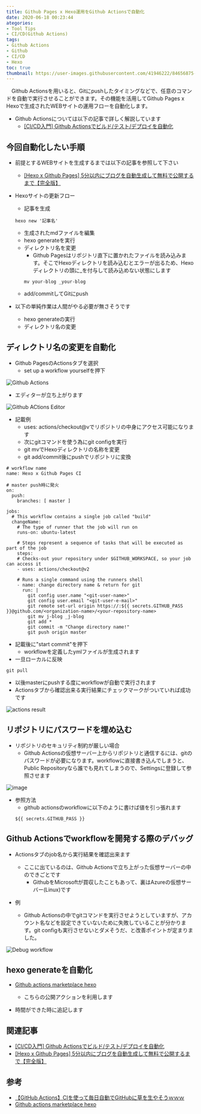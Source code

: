 ```yaml
---
title: Github Pages x Hexo運用をGithub Actionsで自動化
date: 2020-06-18 00:23:44
ategories:
- Tool Tips
- CI/CD(Github Actions)
tags: 
- Github Actions
- Github
- CI/CD
- Hexo
toc: true
thumbnail: https://user-images.githubusercontent.com/41946222/84656875-59f8aa00-af4e-11ea-8cab-1639fd85a51c.png
---
```


　Github Actionsを用いると、Gitにpushしたタイミングなどで、任意のコマンドを自動で実行させることができます。その機能を活用してGithub Pages x Hexoで生成されたWEBサイトの運用フローを自動化します。

- Github Actionsについては以下の記事で詳しく解説しています
    - [[CI/CD入門] Github Actionsでビルド/テスト/デプロイを自動化](/CI-CD入門-Github-Actionsでビルド-テスト-デプロイを自動化/)


## 今回自動化したい手順
- 前提とするWEBサイトを生成するまでは以下の記事を参照して下さい
    - [[Hexo x Github Pages] 5分以内にブログを自動生成して無料で公開するまで【完全版】](/Hexo-x-Github-Pages-5分以内にブログを自動生成して無料で公開するまで/)

- Hexoサイトの更新フロー
    - 記事を生成
    ```
    hexo new '記事名'
    ```
    - 生成されたmdファイルを編集
    - hexo generateを実行 
    - ディレクトリ名を変更
        - Github Pagesはリポジトリ直下に置かれたファイルを読み込みます。そこでHexoディレクトリを読み込むとエラーが出るため、Hexoディレクトリの頭に_を付与して読み込めない状態にします
        ```
        mv your-blog _your-blog
        ```
    - add/commitしてGitにpush

- 以下の単純作業は人間がやる必要が無さそうです
    - hexo generateの実行 
    - ディレクトリ名の変更

## ディレクトリ名の変更を自動化

- Github PagesのActionsタブを選択
    - set up a workflow yourselfを押下

![Github Actions](https://user-images.githubusercontent.com/41946222/84634978-88b25880-af2d-11ea-915f-78e5029a5d52.png)

- エディターが立ち上がります

![Github ACtions Editor](https://user-images.githubusercontent.com/41946222/84920443-1fce0a80-b0fe-11ea-977c-179957db0e00.png)



- 記載例
    - uses: actions/checkout@vでリポジトリの中身にアクセス可能になります
    - 次にgitコマンドを使う為にgit configを実行
    - git mvでHexoディレクトリの名称を変更
    - git add/commit後にpushでリポジトリに変換
```
# workflow name
name: Hexo x Github Pages CI

# master push時に発火
on:
  push:
    branches: [ master ]

jobs:
  # This workflow contains a single job called "build"
  changeName:
    # The type of runner that the job will run on
    runs-on: ubuntu-latest

    # Steps represent a sequence of tasks that will be executed as part of the job
    steps:
    # Checks-out your repository under $GITHUB_WORKSPACE, so your job can access it
    - uses: actions/checkout@v2

    # Runs a single command using the runners shell
    - name: change directory name & return for git
      run: |
        git config user.name "<git-user-name>"
        git config user.email "<git-user-e-mail>"
        git remote set-url origin https://:${{ secrets.GITHUB_PASS }}@github.com/<organization-name>/<your-repository-name>
        git mv j-blog _j-blog
        git add *
        git commit -m "Change directory name!"
        git push origin master
```

- 記載後に"start commit"を押下
    - workflowを定義したymlファイルが生成されます
- 一旦ローカルに反映
```
git pull
```
- 以後masterにpushする度にworkflowが自動で実行されます
- Actionsタブから確認出来る実行結果にチェックマークがついていれば成功です

![actions result](https://user-images.githubusercontent.com/41946222/84927346-aa673780-b107-11ea-8f8a-e723c521004a.png)


## リポジトリにパスワードを埋め込む
- リポジトリのセキュリティ制約が厳しい場合
    - Github Actionsの仮想サーバー上からリポジトリと通信するには、gitのパスワードが必要になります。workflowに直接書き込んでしまうと、Public Repositoryなら誰でも見れてしまうので、Settingsに登録して参照させます

![image](https://user-images.githubusercontent.com/41946222/84924555-a6391b00-b103-11ea-9945-072e61ef03b6.png)

- 参照方法
    - github actionsのworkflowに以下のように書けば値を引っ張れます
    ```
    ${{ secrets.GITHUB_PASS }}
    ```

## Github Actionsでworkflowを開発する際のデバッグ
- Actionsタブのjob名から実行結果を確認出来ます
    - ここに出ているのは、Github Actionsで立ち上がった仮想サーバーの中のできごとです
        - GithubをMicrosoftが買収したこともあって、裏はAzureの仮想サーバー(Linux)です

- 例
    - Github Actionsの中でgitコマンドを実行させようとしていますが、アカウント名などを設定できていないために失敗していることが分かります。git configも実行させないとダメそうだ、と改善ポイントが定まりました。

![Debug workflow](https://user-images.githubusercontent.com/41946222/84923468-35ddca00-b102-11ea-8626-b012415e8e61.png)


## hexo generateを自動化
- [Github actions marketplace hexo](https://github.com/marketplace?type=actions&query=Hexo)
    - こちらの公開アクションを利用します

- 時間ができた時に追記します


## 関連記事
- [[CI/CD入門] Github Actionsでビルド/テスト/デプロイを自動化](/CI-CD入門-Github-Actionsでビルド-テスト-デプロイを自動化/)
- [[Hexo x Github Pages] 5分以内にブログを自動生成して無料で公開するまで【完全版】](/Hexo-x-Github-Pages-5分以内にブログを自動生成して無料で公開するまで/)
## 参考
- [【GitHub Actions】CIを使って毎日自動でGitHubに草を生やそうｗｗｗ](https://qiita.com/ykhirao/items/65fee829ee0478187027)
- [Github actions marketplace hexo](https://github.com/marketplace?type=actions&query=Hexo)